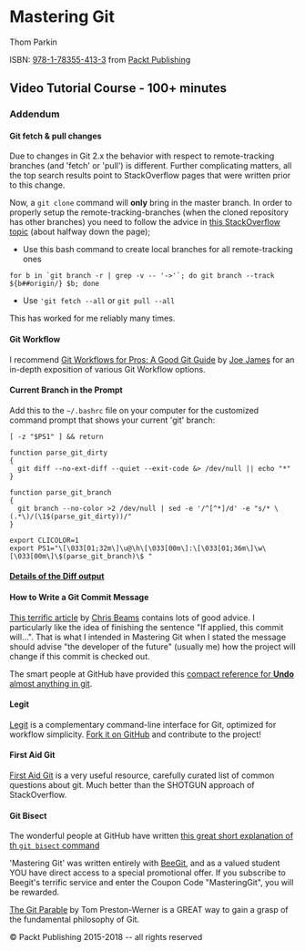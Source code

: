Mastering Git
=============

Thom Parkin

ISBN: [978-1-78355-413-3](http://goo.gl/iC43kt) from [Packt Publishing](http://www.packtpub.com/)



## Video Tutorial Course - 100+ minutes

### Addendum

#### Git fetch & pull changes

Due to changes in Git 2.x the behavior with respect to remote-tracking branches (and 'fetch' or 'pull') is different.  Further complicating matters, all the top search results point to StackOverflow pages that were written prior to this change.

Now, a `git clone` command will **only** bring in the master branch.  In order to properly setup the remote-tracking-branches (when the cloned repository has other branches) you need to follow the advice in [this StackOverflow topic](http://stackoverflow.com/questions/10312521/how-to-fetch-all-git-branches) (about halfway down the page);
 
 - Use this bash command to create local branches for all remote-tracking ones
```
for b in `git branch -r | grep -v -- '->'`; do git branch --track ${b##origin/} $b; done
```
 - Use `'git fetch --all` or `git pull --all`

This has worked for me reliably many times.


#### Git Workflow

I recommend [Git Workflows for Pros: A Good Git Guide](http://www.toptal.com/git/git-workflows-for-pros-a-good-git-guide) by [Joe James](http://www.joejames.io/) for an in-depth exposition of various Git Workflow options.

#### Current Branch in the Prompt

Add this to the `~/.bashrc` file on your computer for the customized command prompt that shows your current 'git' branch:

```
[ -z "$PS1" ] && return

function parse_git_dirty
{
  git diff --no-ext-diff --quiet --exit-code &> /dev/null || echo "*"
}

function parse_git_branch
{
  git branch --no-color >2 /dev/null | sed -e '/^[^*]/d' -e "s/* \(.*\)/(\1$(parse_git_dirty))/"
}

export CLICOLOR=1
export PS1="\[\033[01;32m\]\u@\h\[\033[00m\]:\[\033[01;36m\]\w\[\033[00m\]\$(parse_git_branch)\$ "
```

#### [Details of the Diff output](https://github.com/ParkinT/mastering_git/wiki/Details-of-the-Diff-Output)


#### How to Write a Git Commit Message
[This terrific article](http://chris.beams.io/posts/git-commit/) by [Chris Beams](http://chris.beams.io/) contains lots of good advice.
I particularly like the idea of finishing the sentence "If applied, this commit will...". That is what I intended in Mastering Git when I stated the message should advise "the developer of the future" (usually me) how the project will change if this commit is checked out.


The smart people at GitHub have provided this [compact reference for **Undo** almost anything in git](https://github.com/blog/2019-how-to-undo-almost-anything-with-git).


#### Legit
[Legit](http://www.git-legit.org/) is a complementary command-line interface for Git, optimized for workflow simplicity.  [Fork it on GitHub](https://github.com/kennethreitz/legit) and contribute to the project! 

#### First Aid Git
[First Aid Git](http://ricardofilipe.com/projects/firstaidgit/) is a very useful resource, carefully curated list of common questions about git.
Much better than the SHOTGUN approach of StackOverflow.

#### Git Bisect
The wonderful people at GitHub have written [this great short explanation of th `git bisect` command](https://github.com/blog/2094-new-year-new-git-release?utm_source=twitter&utm_medium=social&utm_campaign=git-release-2.7#review-of-git-bisect)


'Mastering Git' was written entirely with [BeeGit](http://www.beegit.com), and as a valued student YOU have direct access to a special promotional offer.
If you subscribe to Beegit's terrific service and enter the Coupon Code "MasteringGit", you will be rewarded.

[The Git Parable](http://tom.preston-werner.com/2009/05/19/the-git-parable.html) by Tom Preston-Werner is a GREAT way to gain a grasp of the fundamental philosophy of Git.

&copy; Packt Publishing 2015-2018 -- all rights reserved
